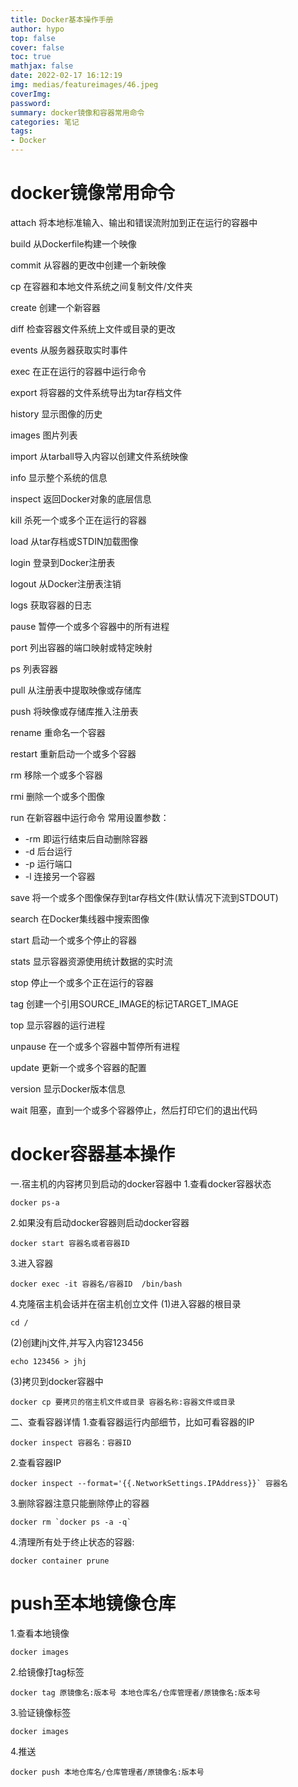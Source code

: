 ```yaml
---
title: Docker基本操作手册
author: hypo
top: false
cover: false
toc: true
mathjax: false
date: 2022-02-17 16:12:19
img: medias/featureimages/46.jpeg
coverImg:
password:
summary: docker镜像和容器常用命令
categories: 笔记
tags:
- Docker
---
```

# docker镜像常用命令

attach   将本地标准输入、输出和错误流附加到正在运行的容器中

build    从Dockerfile构建一个映像

commit   从容器的更改中创建一个新映像

cp     在容器和本地文件系统之间复制文件/文件夹

create   创建一个新容器

diff    检查容器文件系统上文件或目录的更改

events   从服务器获取实时事件

exec    在正在运行的容器中运行命令

export   将容器的文件系统导出为tar存档文件

history   显示图像的历史

images   图片列表

import   从tarball导入内容以创建文件系统映像

info    显示整个系统的信息

inspect   返回Docker对象的底层信息

kill    杀死一个或多个正在运行的容器

load    从tar存档或STDIN加载图像

login    登录到Docker注册表

logout   从Docker注册表注销

logs    获取容器的日志

pause    暂停一个或多个容器中的所有进程

port    列出容器的端口映射或特定映射

ps     列表容器

pull    从注册表中提取映像或存储库

push    将映像或存储库推入注册表

rename   重命名一个容器

restart   重新启动一个或多个容器

rm     移除一个或多个容器

rmi     删除一个或多个图像

run     在新容器中运行命令
常用设置参数：
- -rm 即运行结束后自动删除容器
- -d 后台运行
- -p 运行端口
- -l 连接另一个容器

save    将一个或多个图像保存到tar存档文件(默认情况下流到STDOUT)

search   在Docker集线器中搜索图像

start    启动一个或多个停止的容器

stats    显示容器资源使用统计数据的实时流

stop    停止一个或多个正在运行的容器

tag     创建一个引用SOURCE_IMAGE的标记TARGET_IMAGE

top     显示容器的运行进程

unpause   在一个或多个容器中暂停所有进程

update   更新一个或多个容器的配置

version   显示Docker版本信息

wait    阻塞，直到一个或多个容器停止，然后打印它们的退出代码

# docker容器基本操作

一.宿主机的内容拷贝到启动的docker容器中
1.查看docker容器状态

```
docker ps-a 
```


2.如果没有启动docker容器则启动docker容器

```
docker start 容器名或者容器ID
```

3.进入容器

```
docker exec -it 容器名/容器ID  /bin/bash
```


4.克隆宿主机会话并在宿主机创立文件
(1)进入容器的根目录

```
cd /
```


(2)创建jhj文件,并写入内容123456

```
echo 123456 > jhj
```


(3)拷贝到docker容器中

```
docker cp 要拷贝的宿主机文件或目录 容器名称:容器文件或目录
```

二、查看容器详情
1.查看容器运行内部细节，比如可看容器的IP

```
docker inspect 容器名：容器ID
```


2.查看容器IP

```
docker inspect --format='{{.NetworkSettings.IPAddress}}` 容器名
```


3.删除容器注意只能删除停止的容器

```
docker rm `docker ps -a -q`
```

4.清理所有处于终止状态的容器:

```
docker container prune
```

# push至本地镜像仓库

1.查看本地镜像

```
docker images
```

2.给镜像打tag标签

```
docker tag 原镜像名:版本号 本地仓库名/仓库管理者/原镜像名:版本号 
```

3.验证镜像标签
```
docker images
```

4.推送

```
docker push 本地仓库名/仓库管理者/原镜像名:版本号 
```





